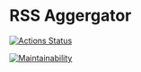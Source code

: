 # RSS Aggergator

[![Actions Status](https://github.com/iuserkv/frontend-project-lvl3/workflows/hexlet-check/badge.svg)](https://github.com/iuserkv/frontend-project-lvl3/actions)

[![Maintainability](https://api.codeclimate.com/v1/badges/50c5ea1a3bc6697bbabe/maintainability)](https://codeclimate.com/github/iuserkv/frontend-project-lvl3/maintainability)